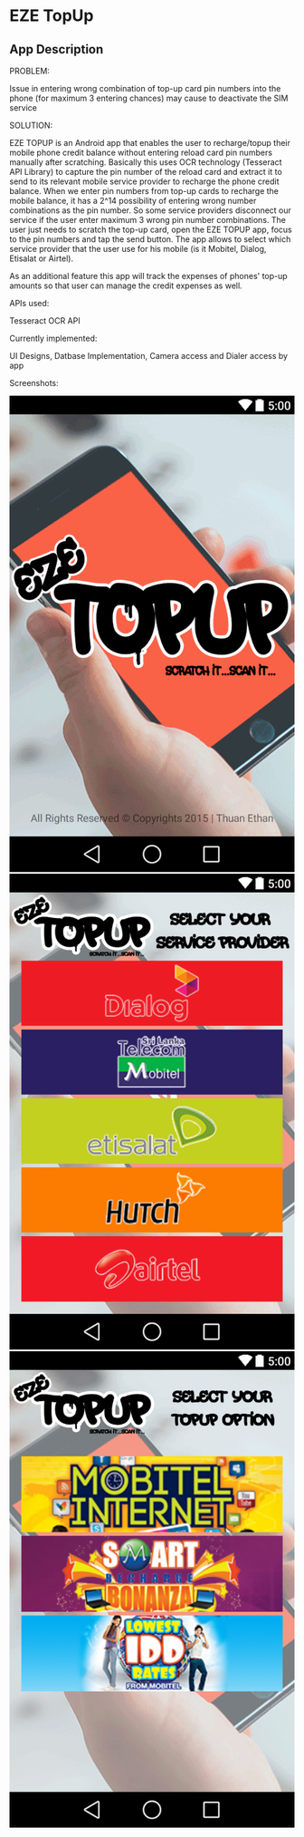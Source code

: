 **EZE TopUp**
=====================================================
App Description
----------------------------------------------------
PROBLEM:

Issue in entering wrong combination of top-up card pin numbers into the phone (for maximum 3 entering chances) may cause to deactivate the SIM service

SOLUTION:

EZE TOPUP is an Android app that enables the user to recharge/topup their mobile phone credit balance without entering reload card pin numbers manually after scratching. Basically this uses OCR technology (Tesseract API Library) to capture the pin number of the reload card and extract it to send to its relevant mobile service provider to recharge the phone credit balance. 
When we enter pin numbers from top-up cards to recharge the mobile balance, it has a 2^14 possibility of entering wrong number combinations as the pin number. So some service providers disconnect our service if the user enter maximum 3 wrong pin number combinations.
The user just needs to scratch the top-up card, open the EZE TOPUP app, focus to the pin numbers and tap the send button. The app allows to select which service provider that the user use for his mobile (is it Mobitel, Dialog, Etisalat or Airtel).

As an additional feature this app will track the expenses of phones' top-up amounts so that user can manage the credit expenses as well.

APIs used:

Tesseract OCR API

Currently implemented: 

UI Designs, Datbase Implementation, Camera access and Dialer access by app

Screenshots:

![Alt text](https://github.com/AndroidJamSriLanka/EZETopUp/blob/master/UI%20Designs/UI%201.png "Splash Image")
![Alt text](https://github.com/AndroidJamSriLanka/EZETopUp/blob/master/UI%20Designs/UI%202.png "Service Provider Selection")
![Alt text](https://github.com/AndroidJamSriLanka/EZETopUp/blob/master/UI%20Designs/UI%203.png "Service Option Selection")
